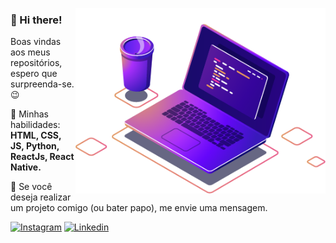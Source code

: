 [<img src="https://github.com/MatheusFC2/MatheusFC2/blob/master/computer-illustration.png" width="400px" align="right" alt="Computador">]()


### 👋 Hi there!

Boas vindas aos meus repositórios, espero que surpreenda-se.😉

🦄 Minhas habilidades: <b>HTML, CSS, JS, Python, ReactJs, React Native.</b>

💌 Se você deseja realizar um projeto comigo (ou bater papo), me envie uma mensagem.

[![Instagram](https://img.shields.io/badge/Instagram-DF0174.svg?style=for-the-badge&logo=Instagram&logoColor=white)]()
[![Linkedin](https://img.shields.io/badge/linkedin-%230077B5.svg?style=for-the-badge&logo=linkedin&logoColor=white)]()



<!--
**joaofbcastro/joaofbcastro** is a ✨ _special_ ✨ repository because its `README.md` (this file) appears on your GitHub profile.

Here are some ideas to get you started:

- 🔭 I’m currently working on ...
- 🌱 I’m currently learning ...
- 👯 I’m looking to collaborate on ...
- 🤔 I’m looking for help with ...
- 💬 Ask me about ...
- 📫 How to reach me: ...
- 😄 Pronouns: ...
- ⚡ Fun fact: ...
-->
